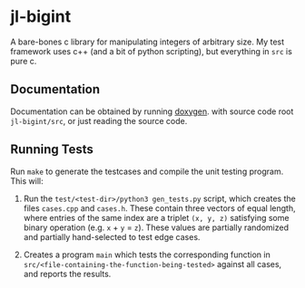 # jl-bigint
A bare-bones c library for manipulating integers of arbitrary size. My test framework uses c++ (and a bit of python scripting), but everything in `src` is pure c.

## Documentation

Documentation can be obtained by running [doxygen](https://www.doxygen.nl/download.html). with source code root `jl-bigint/src`, or just reading the source code.

## Running Tests

Run `make` to generate the testcases and compile the unit testing program. This will:

1. Run the `test/<test-dir>/python3 gen_tests.py` script, which creates the files `cases.cpp` and `cases.h`. These contain three vectors of equal length, where entries of the same index are a triplet `(x, y, z)` satisfying some binary operation (e.g. `x` + `y` = `z`). These values are partially randomized and partially hand-selected to test edge cases.

2. Creates a program `main` which tests the corresponding function in `src/<file-containing-the-function-being-tested>` against all cases, and reports the results.
